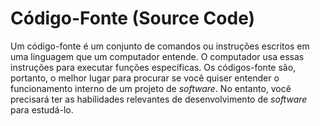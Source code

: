 # Código-Fonte (Source Code)

Um código-fonte é um conjunto de comandos ou instruções escritos em uma linguagem que um computador entende. O computador usa essas instruções para executar funções específicas. Os códigos-fonte são, portanto, o melhor lugar para procurar se você quiser entender o funcionamento interno de um projeto de _software_. No entanto, você precisará ter as habilidades relevantes de desenvolvimento de _software_ para estudá-lo.
